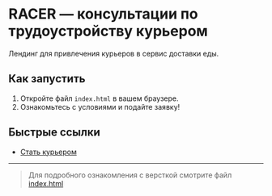 # RACER — консультации по трудоустройству курьером

Лендинг для привлечения курьеров в сервис доставки еды.

## Как запустить

1. Откройте файл `index.html` в вашем браузере.
2. Ознакомьтесь с условиями и подайте заявку!

## Быстрые ссылки

- [Стать курьером](https://reg.eda.yandex.ru/?advertisement_campaign=forms_for_agents&user_invite_code=addd50b4bbf24cd3a4af2c708d6eeb94&utm_content=blank)

---

> Для подробного ознакомления с версткой смотрите файл [index.html](index.html)
